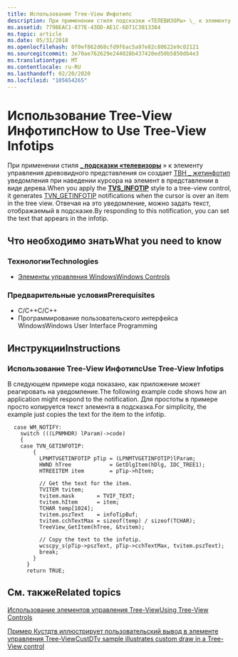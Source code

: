 ```yaml
---
title: Использование Tree-View Инфотипс
description: При применении стиля подсказки «ТЕЛЕВИЗОРы» \_ к элементу управления древовидного представления он создает ТВН \_ жетинфотип уведомления при наведении курсора на элемент в представлении в виде дерева. Отвечая на это уведомление, можно задать текст, отображаемый в подсказке.
ms.assetid: 779BEAC1-877E-43DD-AE1C-6D71C3013384
ms.topic: article
ms.date: 05/31/2018
ms.openlocfilehash: 0f0ef862d68cfd9f6ac5a97e82c80622e9c02121
ms.sourcegitcommit: 3e70ae762629e244028b437420ed50b5850db4e3
ms.translationtype: MT
ms.contentlocale: ru-RU
ms.lasthandoff: 02/20/2020
ms.locfileid: "105654265"
---
```

# <a name="how-to-use-tree-view-infotips"></a><span data-ttu-id="da3f6-104">Использование Tree-View Инфотипс</span><span class="sxs-lookup"><span data-stu-id="da3f6-104">How to Use Tree-View Infotips</span></span>

<span data-ttu-id="da3f6-105">При применении стиля [**\_ подсказки «телевизоры**](tree-view-control-window-styles.md) » к элементу управления древовидного представления он создает [ТВН \_ жетинфотип](tvn-getinfotip.md) уведомления при наведении курсора на элемент в представлении в виде дерева.</span><span class="sxs-lookup"><span data-stu-id="da3f6-105">When you apply the [**TVS\_INFOTIP**](tree-view-control-window-styles.md) style to a tree-view control, it generates [TVN\_GETINFOTIP](tvn-getinfotip.md) notifications when the cursor is over an item in the tree view.</span></span> <span data-ttu-id="da3f6-106">Отвечая на это уведомление, можно задать текст, отображаемый в подсказке.</span><span class="sxs-lookup"><span data-stu-id="da3f6-106">By responding to this notification, you can set the text that appears in the infotip.</span></span>

## <a name="what-you-need-to-know"></a><span data-ttu-id="da3f6-107">Что необходимо знать</span><span class="sxs-lookup"><span data-stu-id="da3f6-107">What you need to know</span></span>

### <a name="technologies"></a><span data-ttu-id="da3f6-108">Технологии</span><span class="sxs-lookup"><span data-stu-id="da3f6-108">Technologies</span></span>

-   [<span data-ttu-id="da3f6-109">Элементы управления Windows</span><span class="sxs-lookup"><span data-stu-id="da3f6-109">Windows Controls</span></span>](window-controls.md)

### <a name="prerequisites"></a><span data-ttu-id="da3f6-110">Предварительные условия</span><span class="sxs-lookup"><span data-stu-id="da3f6-110">Prerequisites</span></span>

-   <span data-ttu-id="da3f6-111">C/C++</span><span class="sxs-lookup"><span data-stu-id="da3f6-111">C/C++</span></span>
-   <span data-ttu-id="da3f6-112">Программирование пользовательского интерфейса Windows</span><span class="sxs-lookup"><span data-stu-id="da3f6-112">Windows User Interface Programming</span></span>

## <a name="instructions"></a><span data-ttu-id="da3f6-113">Инструкции</span><span class="sxs-lookup"><span data-stu-id="da3f6-113">Instructions</span></span>

### <a name="use-tree-view-infotips"></a><span data-ttu-id="da3f6-114">Использование Tree-View Инфотипс</span><span class="sxs-lookup"><span data-stu-id="da3f6-114">Use Tree-View Infotips</span></span>

<span data-ttu-id="da3f6-115">В следующем примере кода показано, как приложение может реагировать на уведомление.</span><span class="sxs-lookup"><span data-stu-id="da3f6-115">The following example code shows how an application might respond to the notification.</span></span> <span data-ttu-id="da3f6-116">Для простоты в примере просто копируется текст элемента в подсказка.</span><span class="sxs-lookup"><span data-stu-id="da3f6-116">For simplicity, the example just copies the text for the item to the infotip.</span></span>


```
  case WM_NOTIFY:
    switch (((LPNMHDR) lParam)->code)
    {
    case TVN_GETINFOTIP:
        {
          LPNMTVGETINFOTIP pTip = (LPNMTVGETINFOTIP)lParam;
          HWND hTree            = GetDlgItem(hDlg, IDC_TREE1);
          HTREEITEM item        = pTip->hItem;

          // Get the text for the item.
          TVITEM tvitem;
          tvitem.mask       = TVIF_TEXT;
          tvitem.hItem      = item;
          TCHAR temp[1024];
          tvitem.pszText    = infoTipBuf;
          tvitem.cchTextMax = sizeof(temp) / sizeof(TCHAR);
          TreeView_GetItem(hTree, &tvitem);

          // Copy the text to the infotip.
          wcscpy_s(pTip->pszText, pTip->cchTextMax, tvitem.pszText);
          break;
        }
      }
      return TRUE;
```



## <a name="related-topics"></a><span data-ttu-id="da3f6-117">См. также</span><span class="sxs-lookup"><span data-stu-id="da3f6-117">Related topics</span></span>

<dl> <dt>

[<span data-ttu-id="da3f6-118">Использование элементов управления Tree-View</span><span class="sxs-lookup"><span data-stu-id="da3f6-118">Using Tree-View Controls</span></span>](using-treeview.md)
</dt> <dt>

[<span data-ttu-id="da3f6-119">Пример Кустдтв иллюстрирует пользовательский вывод в элементе управления Tree-View</span><span class="sxs-lookup"><span data-stu-id="da3f6-119">CustDTv sample illustrates custom draw in a Tree-View control</span></span>](https://support.microsoft.com/default.aspx?scid=kb;EN-US;q248496)
</dt> </dl>

 

 




